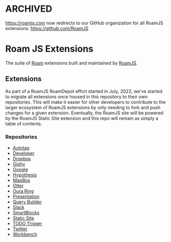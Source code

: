 # ARCHIVED

https://roamjs.com now redirects to our GitHub organization for all RoamJS extensions: https://github.com/RoamJS

# Roam JS Extensions

The suite of [Roam](https://roamresearch.com) extensions built and maintained by [RoamJS](https://roamjs.com).

## Extensions

As part of a RoamJS RoamDepot effort started in July, 2022, we've started to migrate all extensions once housed in this repository to their own repositories. This will make it easier for other developers to contribute to the larger ecosystem of RoamJS extensions by only needing to fork and push changes for a given extension. Eventually, the RoamJS site will be powered by the RoamJS Static Site extension and this repo will remain as simply a table of contents.

### Repositories

- [Autotag](https://github.com/dvargas92495/autotag)
- [Developer](https://github.com/dvargas92495/roamjs-developer)
- [Dropbox](https://github.com/dvargas92495/roamjs-dropbox)
- [Giphy](https://github.com/dvargas92495/roamjs-giphy)
- [Google](https://github.com/dvargas92495/roamjs-google)
- [Hypothesis](https://github.com/dvargas92495/roamjs-hypothesis)
- [MapBox](https://github.com/dvargas92495/roamjs-mapbox)
- [Otter](https://github.com/dvargas92495/roamjs-otter)
- [Oura Ring](https://github.com/dvargas92495/roamjs-oura-ring)
- [Presentation](https://github.com/dvargas92495/roamjs-presentation)
- [Query Builder](https://github.com/dvargas92495/roamjs-query-builder)
- [Slack](https://github.com/dvargas92495/roamjs-slack)
- [SmartBlocks](https://github.com/dvargas92495/roamjs-smartblocks)
- [Static Site](https://github.com/dvargas92495/roamjs-static-site)
- [TODO Trigger](https://github.com/dvargas92495/roamjs-todo-trigger)
- [Twitter](https://github.com/dvargas92495/roamjs-twitter)
- [Workbench](https://github.com/dvargas92495/roamjs-workbench)
